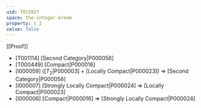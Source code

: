 ```yaml
---
uid: T015827
space: the-integer-broom
property: t_2
value: false
---
```

[[Proof]]

* [T001114] [Second Category|P000056]
* [T000449] [Compact|P000016]
* [I000059] ([$T_2$|P000003] + [Locally Compact|P000023]) => [Second Category|P000056]
* [I000007] [Strongly Locally Compact|P000024] => [Locally Compact|P000023]
* [I000006] [Compact|P000016] => [Strongly Locally Compact|P000024]


